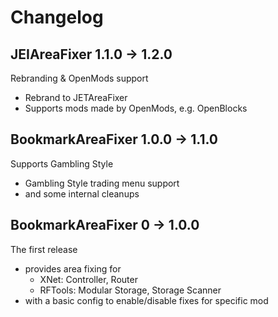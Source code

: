 # Changelog

## JEIAreaFixer 1.1.0 -> 1.2.0

Rebranding & OpenMods support

- Rebrand to JETAreaFixer
- Supports mods made by OpenMods, e.g. OpenBlocks

## BookmarkAreaFixer 1.0.0 -> 1.1.0

Supports Gambling Style

- Gambling Style trading menu support
- and some internal cleanups

## BookmarkAreaFixer 0 -> 1.0.0

The first release

- provides area fixing for 
  - XNet: Controller, Router
  - RFTools: Modular Storage, Storage Scanner
- with a basic config to enable/disable fixes for specific mod